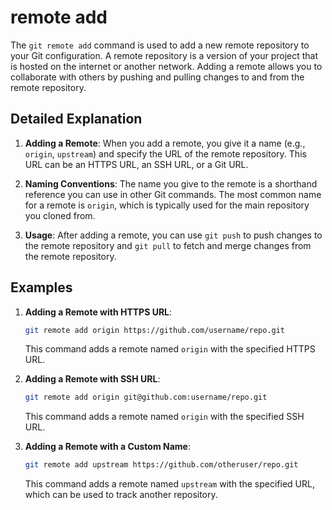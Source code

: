 # remote add

The `git remote add` command is used to add a new remote repository to your Git configuration. A remote repository is a version of your project that is hosted on the internet or another network. Adding a remote allows you to collaborate with others by pushing and pulling changes to and from the remote repository.

## Detailed Explanation

1. **Adding a Remote**: When you add a remote, you give it a name (e.g., `origin`, `upstream`) and specify the URL of the remote repository. This URL can be an HTTPS URL, an SSH URL, or a Git URL.

2. **Naming Conventions**: The name you give to the remote is a shorthand reference you can use in other Git commands. The most common name for a remote is `origin`, which is typically used for the main repository you cloned from.

3. **Usage**: After adding a remote, you can use `git push` to push changes to the remote repository and `git pull` to fetch and merge changes from the remote repository.

## Examples

1. **Adding a Remote with HTTPS URL**:
   ```sh
   git remote add origin https://github.com/username/repo.git
   ```
   This command adds a remote named `origin` with the specified HTTPS URL.

2. **Adding a Remote with SSH URL**:
   ```sh
   git remote add origin git@github.com:username/repo.git
   ```
   This command adds a remote named `origin` with the specified SSH URL.

3. **Adding a Remote with a Custom Name**:
   ```sh
   git remote add upstream https://github.com/otheruser/repo.git
   ```
   This command adds a remote named `upstream` with the specified URL, which can be used to track another repository.